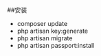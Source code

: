 ##安装
- composer update
- php artisan key:generate
- php artisan migrate
- php artisan passport:install

